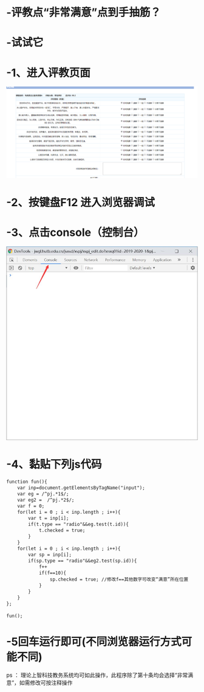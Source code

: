 # -评教点“非常满意”点到手抽筋？
# -试试它
# -1、进入评教页面
![Aaron Swartz](https://github.com/Ares-null/-/blob/master/%E9%A1%B5%E9%9D%A21.png)
# -2、按键盘F12 进入浏览器调试
# -3、点击console（控制台）
![Aaron Swartz](https://github.com/Ares-null/-/blob/master/%E9%A1%B5%E9%9D%A22.jpg)
# -4、黏贴下列js代码
```
function fun(){
	var inp=document.getElementsByTagName("input");
    var eg = /^pj.*1$/;
    var eg2 =  /^pj.*2$/; 
    var f = 0;
	for(let i = 0 ; i < inp.length ; i++){
	    var t = inp[i];
	    if(t.type == "radio"&&eg.test(t.id)){
	        t.checked = true;
        }
    }
    for(let i = 0 ; i < inp.length ; i++){
        var sp = inp[i];
        if(sp.type == "radio"&&eg2.test(sp.id)){
            f++
            if(f==10){
                sp.checked = true; //修改f==其他数字可改变“满意”所在位置
            }
        }
    }
};

fun();
```
# -5回车运行即可(不同浏览器运行方式可能不同)

ps ： 理论上智科技教务系统均可如此操作，此程序除了第十条均会选择“非常满意”，如需修改可按注释操作
